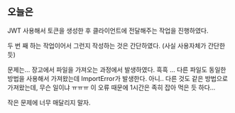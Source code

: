 ## 오늘은

JWT 사용해서 토큰을 생성한 후 클라이언트에 전달해주는 작업을 진행하였다. 

두 번 째 하는 작업이어서 그런지 작성하는 것은 간단하였다. (사실 사용자체가 간단한듯)

문제는... 장고에서 파일을 가져오는 과정에서 발생하였다. 흑흑 ... 다른 파일도 동일한 방법을 사용해서 가져왔는데 ImportError가 발생한다. 아니.. 다른 것도 같은 방법으로 가져왔는데, 무슨 일이냐 ㅠㅠㅠ 이 오류 때문에 1시간은 족히 잡아 먹은 듯 하다...

작은 문제에 너무 매달리지 말자. 